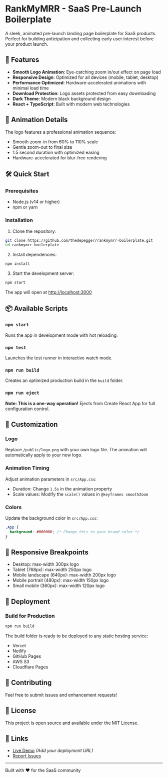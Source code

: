 # RankMyMRR - SaaS Pre-Launch Boilerplate

A sleek, animated pre-launch landing page boilerplate for SaaS products. Perfect for building anticipation and collecting early user interest before your product launch.

## 🚀 Features

- **Smooth Logo Animation**: Eye-catching zoom in/out effect on page load
- **Responsive Design**: Optimized for all devices (mobile, tablet, desktop)
- **Performance Optimized**: Hardware-accelerated animations with minimal load time
- **Download Protection**: Logo assets protected from easy downloading
- **Dark Theme**: Modern black background design
- **React + TypeScript**: Built with modern web technologies

## 🎨 Animation Details

The logo features a professional animation sequence:
- Smooth zoom-in from 60% to 110% scale
- Gentle zoom-out to final size
- 1.5 second duration with optimized easing
- Hardware-accelerated for blur-free rendering

## 🛠️ Quick Start

### Prerequisites

- Node.js (v14 or higher)
- npm or yarn

### Installation

1. Clone the repository:
```bash
git clone https://github.com/thedepegger/rankmymrr-boilerplate.git
cd rankmymrr-boilerplate
```

2. Install dependencies:
```bash
npm install
```

3. Start the development server:
```bash
npm start
```

The app will open at [http://localhost:3000](http://localhost:3000)

## 📦 Available Scripts

### `npm start`
Runs the app in development mode with hot reloading.

### `npm test`
Launches the test runner in interactive watch mode.

### `npm run build`
Creates an optimized production build in the `build` folder.

### `npm run eject`
**Note: This is a one-way operation!** Ejects from Create React App for full configuration control.

## 🎯 Customization

### Logo
Replace `/public/logo.png` with your own logo file. The animation will automatically apply to your new logo.

### Animation Timing
Adjust animation parameters in `src/App.css`:
- Duration: Change `1.5s` in the animation property
- Scale values: Modify the `scale()` values in `@keyframes smoothZoom`

### Colors
Update the background color in `src/App.css`:
```css
.App {
  background: #000000; /* Change this to your brand color */
}
```

## 📱 Responsive Breakpoints

- Desktop: max-width 300px logo
- Tablet (768px): max-width 250px logo
- Mobile landscape (640px): max-width 200px logo
- Mobile portrait (480px): max-width 150px logo
- Small mobile (360px): max-width 120px logo

## 🚀 Deployment

### Build for Production
```bash
npm run build
```

The build folder is ready to be deployed to any static hosting service:
- Vercel
- Netlify
- GitHub Pages
- AWS S3
- Cloudflare Pages

## 🤝 Contributing

Feel free to submit issues and enhancement requests!

## 📄 License

This project is open source and available under the MIT License.

## 🔗 Links

- [Live Demo](https://your-demo-url.com) *(Add your deployment URL)*
- [Report Issues](https://github.com/thedepegger/rankmymrr-boilerplate/issues)

---

Built with ❤️ for the SaaS community